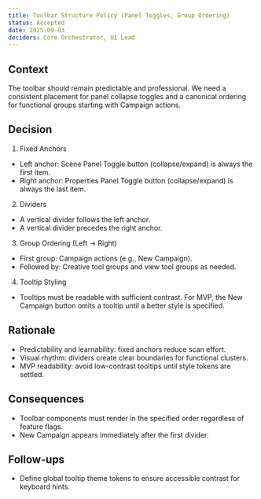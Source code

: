 ```yaml
---
title: Toolbar Structure Policy (Panel Toggles, Group Ordering)
status: Accepted
date: 2025-09-03
deciders: Core Orchestrator, UI Lead
---
```


## Context

The toolbar should remain predictable and professional. We need a consistent placement for panel collapse toggles and a canonical ordering for functional groups starting with Campaign actions.

## Decision

1) Fixed Anchors
- Left anchor: Scene Panel Toggle button (collapse/expand) is always the first item.
- Right anchor: Properties Panel Toggle button (collapse/expand) is always the last item.

2) Dividers
- A vertical divider follows the left anchor.
- A vertical divider precedes the right anchor.

3) Group Ordering (Left → Right)
- First group: Campaign actions (e.g., New Campaign).
- Followed by: Creative tool groups and view tool groups as needed.

4) Tooltip Styling
- Tooltips must be readable with sufficient contrast. For MVP, the New Campaign button omits a tooltip until a better style is specified.

## Rationale

- Predictability and learnability: fixed anchors reduce scan effort.
- Visual rhythm: dividers create clear boundaries for functional clusters.
- MVP readability: avoid low-contrast tooltips until style tokens are settled.

## Consequences

- Toolbar components must render in the specified order regardless of feature flags.
- New Campaign appears immediately after the first divider.

## Follow-ups

- Define global tooltip theme tokens to ensure accessible contrast for keyboard hints.

